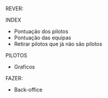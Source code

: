 REVER:

INDEX
- Pontuação dos pilotos
- Pontuação das equipas
- Retirar pilotos que já não são pilotos

PILOTOS
- Graficos

FAZER:
- Back-office